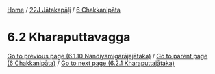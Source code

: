 
[Home](/) / [22J Jātakapāḷi](../../22J.md) / [6 Chakkanipāta](../6.md)

# 6.2 Kharaputtavagga


[Go to previous page (6.1.10 Nandiyamigarājajātaka)](6.1/6.1.10.md) / [Go to parent page (6 Chakkanipāta)](../6.md) / [Go to next page (6.2.1 Kharaputtajātaka)](6.2/6.2.1.md)


